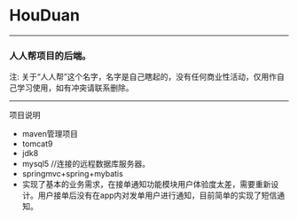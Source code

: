 # HouDuan

--- 

### 人人帮项目的后端。

注: 关于“人人帮”这个名字，名字是自己瞎起的，没有任何商业性活动，仅用作自己学习使用，如有冲突请联系删除。

---
项目说明

  +  maven管理项目
  +  tomcat9
  +  jdk8
  +  mysql5 //连接的远程数据库服务器。
  +  springmvc+spring+mybatis
  +  实现了基本的业务需求，在接单通知功能模块用户体验度太差，需要重新设计。用户接单后没有在app内对发单用户进行通知，目前简单的实现了短信通知。

